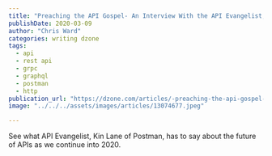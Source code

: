 ```yaml
---
title: "Preaching the API Gospel- An Interview With the API Evangelist, Kin Lane of..."
publishDate: 2020-03-09
author: "Chris Ward"
categories: writing dzone
tags:
  - api
  - rest api
  - grpc
  - graphql
  - postman
  - http
publication_url: "https://dzone.com/articles/-preaching-the-api-gospel-an-interview-with-the-ap"
image: "../../../assets/images/articles/13074677.jpeg"

---
```

See what API Evangelist, Kin Lane of Postman, has to say about the future of APIs as we continue into 2020.

